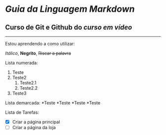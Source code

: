 # _Guia da Linguagem Markdown_

## Curso de Git e Github do *curso em vídeo*
---

Estou aprendendo a como utilizar:

*Itálico*, **Negrito**, ~~Riscar a palavra~~


Lista numerada:
1. Teste
0. Teste2
   1. Teste2.1
   2. Teste2.2
1. Teste3


Lista demarcada:
*Teste
*Teste
   *Teste
*Teste


Lista de Tarefas:
- [x] Criar a página principal
- [ ] Criar a página da loja
